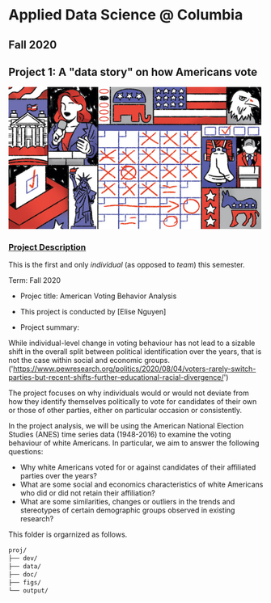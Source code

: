 # Applied Data Science @ Columbia
## Fall 2020
## Project 1: A "data story" on how Americans vote

<img src="figs/title1.jpeg" width="500">

### [Project Description](doc/)
This is the first and only *individual* (as opposed to *team*) this semester. 

Term: Fall 2020

+ Projec title: American Voting Behavior Analysis
+ This project is conducted by [Elise Nguyen]

+ Project summary: 

While individual-level change in voting behaviour has not lead to a sizable shift in the overall split between political identification over the years, that is not the case within social and economic groups. 
('https://www.pewresearch.org/politics/2020/08/04/voters-rarely-switch-parties-but-recent-shifts-further-educational-racial-divergence/')

The project focuses on why individuals would or would not deviate from how they identify themselves politically to vote for candidates of their own or those of
other parties, either on particular occasion or consistently. 

In the project analysis, we will be using the American National Election Studies (ANES) time series data (1948-2016) to examine the voting behaviour of white Americans. In particular, we aim to answer the following questions:

- Why white Americans voted for or against candidates of their affiliated parties over the years?
- What are some social and economics characteristics of white Americans who did or did not retain their affiliation?
- What are some similarities, changes or outliers in the trends and stereotypes of certain demographic groups observed in existing research?

This folder is orgarnized as follows.

```
proj/
├── dev/
├── data/
├── doc/
├── figs/
└── output/
```

